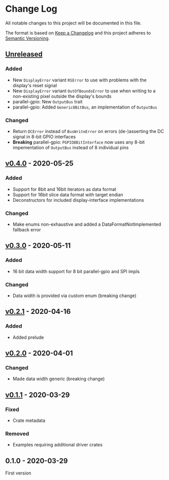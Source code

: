 # Change Log

All notable changes to this project will be documented in this file.

The format is based on [Keep a Changelog](http://keepachangelog.com/)
and this project adheres to [Semantic Versioning](http://semver.org/).

## [Unreleased]

### Added

- New `DisplayError` variant `RSError` to use with problems with the display's reset signal
- New `DisplayError` variant `OutOfBoundsError` to use when writing to a non-existing pixel outside the display's bounds
- parallel-gpio: New `OutputBus` trait
- parallel-gpio: Added `Generic8BitBus`, an implementation of `OutputBus`

### Changed

- Return `DCError` instead of `BusWriteError` on errors (de-)asserting the DC signal in 8-bit GPIO interfaces
- **Breaking** parallel-gpio: `PGPIO8BitInterface` now uses any 8-bit impementation of `OutputBus` instead of 8 individual pins

## [v0.4.0] - 2020-05-25

### Added

- Support for 8bit and 16bit iterators as data format
- Support for 16bit slice data format with target endian
- Deconstructors for included display-interface implementations

### Changed

- Make enums non-exhaustive and added a DataFormatNotImplemented fallback error

## [v0.3.0] - 2020-05-11

### Added

- 16 bit data width support for 8 bit parallel-gpio and SPI impls

### Changed

- Data width is provided via custom enum (breaking change)

## [v0.2.1] - 2020-04-16

### Added

- Added prelude

## [v0.2.0] - 2020-04-01

### Changed

- Made data width generic (breaking change)

## [v0.1.1] - 2020-03-29

### Fixed

- Crate metadata

### Removed

- Examples requiring additional driver crates

## 0.1.0 - 2020-03-29

First version

[Unreleased]: https://github.com/therealprof/display-interface/compare/v0.4.0...HEAD
[v0.4.0]: https://github.com/therealprof/display-interface/compare/v0.3.0...v0.4.0
[v0.3.0]: https://github.com/therealprof/display-interface/compare/v0.2.1...v0.3.0
[v0.2.1]: https://github.com/therealprof/display-interface/compare/v0.2.0...v0.2.1
[v0.2.0]: https://github.com/therealprof/display-interface/compare/v0.1.1...v0.2.0
[v0.1.1]: https://github.com/therealprof/display-interface/compare/v0.1.0...v0.1.1
